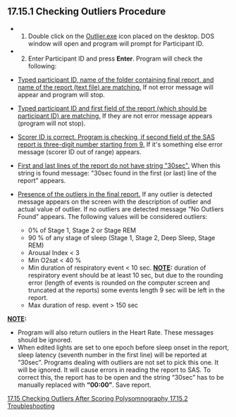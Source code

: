 ## 17.15.1 Checking Outliers Procedure

* 1. Double click on the <u>Outlier.exe</u> icon placed on the desktop.  DOS window will open and program will prompt for Participant ID.
* 2. Enter Participant ID and press **Enter**. Program will check the following:

 * <u>Typed participant ID, name of the folder containing final report, and name of the report (text file) are matching.</u>  If not error message will appear and program will stop.
 * <u>Typed participant ID and first field of the report (which should be participant ID) are matching.</u>  If they are not error message appears (program will not stop).
 * <u>Scorer ID is correct.  Program is checking, if second field of the SAS report is three-digit number starting from 9.</u>  If it's something else error message (scorer ID out of range) appears.
 * <u>First and last lines of the report do not have string "30sec".</u>  When this string is found message: "30sec found in the first (or last) line of the report" appears.
 * <u>Presence of the outliers in the final report.</u> If any outlier is detected message appears on the screen with the description of outlier and actual value of outlier. If no outliers are detected message "No Outliers Found” appears. The following values will be considered outliers:

     * 0% of Stage 1, Stage 2 or Stage REM
     * 90 % of any stage of sleep (Stage 1, Stage 2, Deep Sleep, Stage REM)
     * Arousal Index < 3
     * Min O2sat < 40 %
     * Min duration of respiratory event < 10 sec.  **<u>NOTE</u>:** duration of respiratory event should be at least 10 sec, but due to the rounding error (length of events is rounded on the computer screen and truncated at the reports) some events length 9 sec will be left in the report.
     * Max duration of resp. event  > 150 sec

**<u>NOTE</u>:**

* Program will also return outliers in the Heart Rate.  These messages should be ignored.
* When edited lights are set to one epoch before sleep onset in the report, sleep latency (seventh number in the first line) will be reported at “30sec”.  Programs dealing with outliers are not set to pick this one. It will be ignored.  It will cause errors in reading the report to SAS.   To correct this, the report has to be open and the string “30sec” has to be manually replaced with **“00:00”**. Save report.


<div class="center">
<div class="btn-group">
  <a href=":pages_path:/manuals/polysomnography/17-15-00-checking-outliers.md" class="btn btn-default">
    <span class="glyphicon glyphicon-chevron-left"></span>
    17.15 Checking Outliers After Scoring
  </a>

  <a href=":pages_path:/manuals/polysomnography" class="btn btn-default">
    <span class="glyphicon glyphicon-chevron-up"></span>
    Polysomnography
  </a>

  <a href=":pages_path:/manuals/polysomnography/17-15-02-troubleshooting.md" class="btn btn-success">
    17.15.2 Troubleshooting
    <span class="glyphicon glyphicon-chevron-right"></span>
  </a>
</div>
</div>
